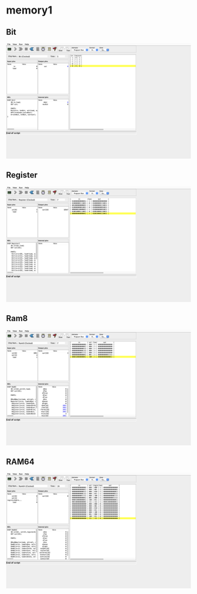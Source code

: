 # memory1

## Bit
<img src="Bit.png">

## Register
<img src="Register.png">

## Ram8
<img src="Ram8.png">

## RAM64
<img src="Ram64.png">